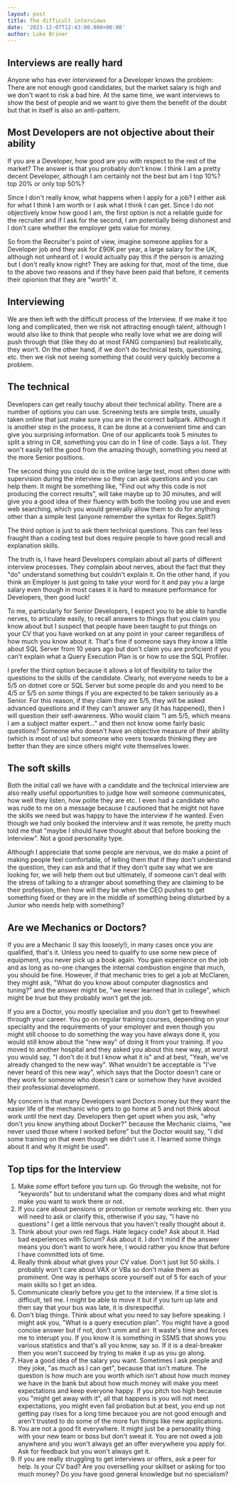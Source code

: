 ```yaml
---
layout: post
title: The difficult interviews
date: '2023-12-07T12:43:00.000+00:00'
author: Luke Briner
---
```


## Interviews are really hard
Anyone who has ever interviewed for a Developer knows the problem: There are not enough good candidates, but the market salary is high and we don't want to risk a bad hire. At the same time, we want interviews to show the best of people and we want to give them the benefit of the doubt but that in itself is also an anti-pattern.

## Most Developers are not objective about their ability
If you are a Developer, how good are you with respect to the rest of the market? The answer is that you probably don't know. I think I am a pretty decent Developer, although I am certainly not the best but am I top 10%? top 20% or only top 50%? 

Since I don't really know, what happens when I apply for a job? I either ask for what I think I am worth or I ask what I think I can get. Since I do not objectively know how good I am, the first option is not a reliable guide for the recruiter and if I ask for the second, I am potentially being dishonest and I don't care whether the employer gets value for money.

So from the Recruiter's point of view, imagine someone applies for a Developer job and they ask for £90K per year, a large salary for the UK, although not unheard of. I would actually pay this if the person is amazing but I don't really know right? They are asking for that, most of the time, due to the above two reasons and if they have been paid that before, it cements their opionion that they are "worth" it.

## Interviewing
We are then left with the difficult process of the Interview. If we make it too long and complicated, then we risk not attracting enough talent, although I would also like to think that people who really love what we are doing will push through that (like they do at most FANG companies) but realistically, they won't. On the other hand, if we don't do technical tests, questioning, etc. then we risk not seeing something that could very quickly become a problem.

## The technical
Developers can get really touchy about their technical ability. There are a number of options you can use. Screening tests are simple tests, usually taken online that just make sure you are in the correct ballpark. Although it is another step in the process, it can be done at a convenient time and can give you surprising information. One of our applicants took 5 minutes to split a string in C#, something you can do in 1 line of code. Says a lot. They won't easily tell the good from the amazing though, something you need at the more Senior positions.

The second thing you could do is the online large test, most often done with supervision during the interview so they can ask questions and you can help them. It might be something like, "Find out why this code is not producing the correct results", will take maybe up to 30 minutes, and will give you a good idea of their fluency with both the tooling you use and even web searching, which you would generally allow them to do for anything other than a simple test (anyone remember the syntax for Regex.Split?)

The third option is just to ask them technical questions. This can feel less fraught than a coding test but does require people to have good recall and explanation skills.

The truth is, I have heard Developers complain about all parts of different interview processes. They complain about nerves, about the fact that they "do" understand something but couldn't explain it. On the other hand, if you think an Employer is just going to take your word for it and pay you a large salary even though in most cases it is hard to measure performance for Developers, then good luck!

To me, particularly for Senior Developers, I expect you to be able to handle nerves, to articulate easily, to recall answers to things that you claim you know about but I suspect that people have been taught to put things on your CV that you have worked on at any point in your career regardless of how much you know about it. That's fine if someone says they know a little about SQL Server from 10 years ago but don't claim you are proficient if you can't explain what a Query Execution Plan is or how to use the SQL Profiler.

I prefer the third option because it allows a lot of flexibility to tailor the questions to the skills of the candidate. Clearly, not everyone needs to be a 5/5 on dotnet core or SQL Server but some people do and you need to be 4/5 or 5/5 on *some* things if you are expected to be taken seriously as a Senior. For this reason, if they claim they are 5/5, they will be asked advanced questions and if they can't answer any (it has happened), then I will question their self-awareness. Who would claim "I am 5/5, which means I am a subject matter expert..." and then not know some fairly basic questions? Someone who doesn't have an objective measure of their ability (which is most of us) but someone who veers towards thinking they are better than they are since others might vote themselves lower.

## The soft skills
Both the initial call we have with a candidate and the technical interview are also really useful opportunities to judge how well someone communicates, how well they listen, how polite they are etc. I even had a candidate who was rude to me on a message because I cautioned that he might not have the skills we need but was happy to have the interview if he wanted. Even though we had only booked the interview and it was remote, he pretty much told me that "maybe I should have thought about that before booking the interview". Not a good personality type.

Although I appreciate that some people are nervous, we do make a point of making people feel comfortable, of telling them that if they don't understand the question, they can ask and that if they don't quite say what we are looking for, we will help them out but ultimately, if someone can't deal with the stress of talking to a stranger about something they are claiming to be their profession, then how will they be when the CEO pushes to get something fixed or they are in the middle of something being disturbed by a Junior who needs help with something?

## Are we Mechanics or Doctors?
If you are a Mechanic (I say this loosely!), in many cases once you are qualified, that's it. Unless you need to qualify to use some new piece of equipment, you never pick up a book again. You gain experience on the job and as long as no-one changes the internal combustion engine that much, you should be fine. However, if that mechanic tries to get a job at McClaren, they might ask, "What do you know about computer diagnostics and tuning?" and the answer might be, "we never learned that in college", which might be true but they probably won't get the job.

If you are a Doctor, you mostly specialise and you don't get to freewheel through your career. You go on regular training courses, depending on your speciality and the requirements of your employer and even though you might still choose to do something the way you have always done it, you would still know about the "new way" of doing it from your training. If you moved to another hospital and they asked you about this new way, at worst you would say, "I don't do it but I know what it is" and at best, "Yeah, we've already changed to the new way". What wouldn't be acceptable is "I've never heard of this new way", which says that the Doctor doesn't care or they work for someone who doesn't care or somehow they have avoided their professional development.

My concern is that many Developers want Doctors money but they want the easier life of the mechanic who gets to go home at 5 and not think about work until the next day. Developers then get upset when you ask, "why don't you know anything about Docker?" because the Mechanic claims, "we never used those where I worked before" but the Doctor would say, "I did some training on that even though we didn't use it. I learned some things about it and why it might be used".

## Top tips for the Interview
1. Make *some* effort before you turn up. Go through the website, not for "keywords" but to understand what the company does and what might make you want to work there or not.
1. If you care about pensions or promotion or remote working etc. then you will need to ask or clarify this, otherwise if you say, "I have no questions" I get a little nervous that you haven't really thought about it.
1. Think about your own red flags. Hate legacy code? Ask about it. Had bad experiences with Scrum? Ask about it. I don't mind if the answer means you don't want to work here, I would rather you know that before I have committed lots of time.
1. Really think about what gives your CV value. Don't just list 50 skills. I probably won't care about VAX or VBa so don't make them as prominent. One way is perhaps score yourself out of 5 for each of your main skills so I get an idea.
1. Communicate clearly before you get to the interview. If a time slot is difficult, tell me. I might be able to move it but if you turn up late and then say that your bus was late, it is disrespectful.
1. Don't blag things. Think about what you need to say before speaking. I might ask you, "What is a query execution plan". You might have a good concise answer but if not, don't umm and arr. It waste's time and forces me to interupt you. If you know it is something in SSMS that shows you various statistics and that's all you know, say so. If it is a deal-breaker then you won't succeed by trying to make it up as you go along.
1. Have a good idea of the salary you want. Sometimes I ask people and they joke, "as much as I can get", because that isn't mature. The question is how much are you worth which isn't about how much money we have in the bank but about how much money will make you meet expectations and keep everyone happy. If you pitch too high because you "might get away with it", all that happens is you will not meet expectations, you might even fail probation but at best, you end up not getting pay rises for a long time because you are not good enough and aren't trusted to do some of the more fun things like new applications.
1. You are not a good fit everywhere. It might just be a personality thing with your new team or boss but don't sweat it. You are not owed a job anywhere and you won't always get an offer everywhere you apply for. Ask for feedback but you won't always get it.
1. If you are really struggling to get interviews or offers, ask a peer for help. Is your CV bad? Are you overselling your skillset or asking for too much money? Do you have good general knowledge but no specialism?